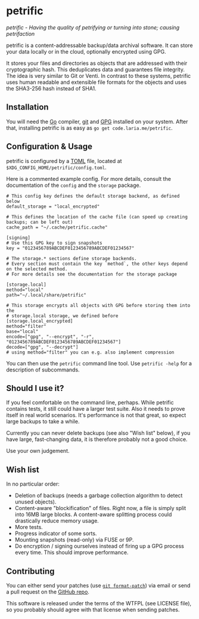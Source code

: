 petrific
========

*petrific - Having the quality of petrifying or turning into stone; causing petrifaction*

petrific is a content-addressable backup/data archival software. It can store your data locally or in the cloud, optionally encrypted using GPG.

It stores your files and directories as objects that are addressed with their cryptographic hash. This deduplicates data and guarantees file integrity. The idea is very similar to Git or Venti. In contrast to these systems, petrific uses human readable and extensible file formats for the objects and uses the SHA3-256 hash instead of SHA1.

Installation
------------

You will need the [Go](https://www.golang.org) compiler, [git](https://www.git-scm.org) and [GPG](https://gnupg.org/) installed on your system. After that, installing petrific is as easy as `go get code.laria.me/petrific`.

Configuration & Usage
---------------------

petrific is configured by a [TOML](https://github.com/toml-lang/toml) file, located at `$XDG_CONFIG_HOME/petrific/config.toml`.

Here is a commented example config. For more details, consult the documentation of the `config` and the `storage` package.

	# This config key defines the default storage backend, as defined below
	default_storage = "local_encrypted"

	# This defines the location of the cache file (can speed up creating backups; can be left out)
	cache_path = "~/.cache/petrific.cache"

	[signing]
	# Use this GPG key to sign snapshots
	key = "0123456789ABCDEF0123456789ABCDEF01234567"

	# The storage.* sections define storage backends.
	# Every section must contain the key `method`, the other keys depend on the selected method.
	# For more details see the documentation for the storage package

	[storage.local]
	method="local"
	path="~/.local/share/petrific"

	# This storage encrypts all objects with GPG before storing them into the
	# storage.local storage, we defined before
	[storage.local_encrypted]
	method="filter"
	base="local"
	encode=["gpg", "--encrypt", "-r", "0123456789ABCDEF0123456789ABCDEF01234567"]
	decode=["gpg", "--decrypt"]
	# using method="filter" you can e.g. also implement compression

You can then use the `petrific` command line tool. Use `petrific -help` for a description of subcommands.

Should I use it?
----------------

If you feel comfortable on the command line, perhaps. While petrific contains tests, it still could have a larger test suite. Also it needs to prove itself in real world scenarios. It's performance is not that great, so expect large backups to take a while.

Currently you can never delete backups (see also "Wish list" below), if you have large, fast-changing data, it is therefore probably not a good choice.

Use your own judgement.

Wish list
---------

In no particular order:

* Deletion of backups (needs a garbage collection algorithm to detect unused objects).
* Content-aware "blockification" of files. Right now, a file is simply split into 16MB large blocks. A content-aware splitting process could drastically reduce memory usage.
* More tests.
* Progress indicator of some sorts.
* Mounting snapshots (read-only) via FUSE or 9P.
* Do encryption / signing ourselves instead of firing up a GPG process every time. This should improve performance.

Contributing
------------

You can either send your patches (use [`git format-patch`](https://git-scm.com/docs/git-format-patch)) via email or send a pull request on the [GitHub repo](https://www.github.com/silvasur/petrific).

This software is released under the terms of the WTFPL (see LICENSE file), so you probably should agree with that license when sending patches.

